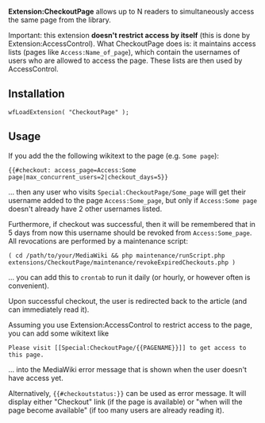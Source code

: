 **Extension:CheckoutPage** allows up to N readers to simultaneously access the same page from the library.

Important: this extension **doesn't restrict access by itself** (this is done by Extension:AccessControl). What CheckoutPage does is: it maintains access lists (pages like `Access:Name_of_page`), which contain the usernames of users who are allowed to access the page. These lists are then used by AccessControl.

## Installation

```
wfLoadExtension( "CheckoutPage" );
```

## Usage

If you add the the following wikitext to the page (e.g. `Some page`):
```
{{#checkout: access_page=Access:Some page|max_concurrent_users=2|checkout_days=5}}
```
... then any user who visits `Special:CheckoutPage/Some_page` will get their username added to the page `Access:Some_page`, but only if `Access:Some page` doesn't already have 2 other usernames listed.

Furthermore, if checkout was successful, then it will be remembered that in 5 days from now this username should be revoked from `Access:Some_page`. All revocations are performed by a maintenance script:
```
( cd /path/to/your/MediaWiki && php maintenance/runScript.php extensions/CheckoutPage/maintenance/revokeExpiredCheckouts.php )
```
... you can add this to `crontab` to run it daily (or hourly, or however often is convenient).

Upon successful checkout, the user is redirected back to the article (and can immediately read it).

Assuming you use Extension:AccessControl to restrict access to the page, you can add some wikitext like
```
Please visit [[Special:CheckoutPage/{{PAGENAME}}]] to get access to this page.
```
... into the MediaWiki error message that is shown when the user doesn't have access yet.

Alternatively, `{{#checkoutstatus:}}` can be used as error message. It will display either "Checkout" link (if the page is available) or "when will the page become available" (if too many users are already reading it).
